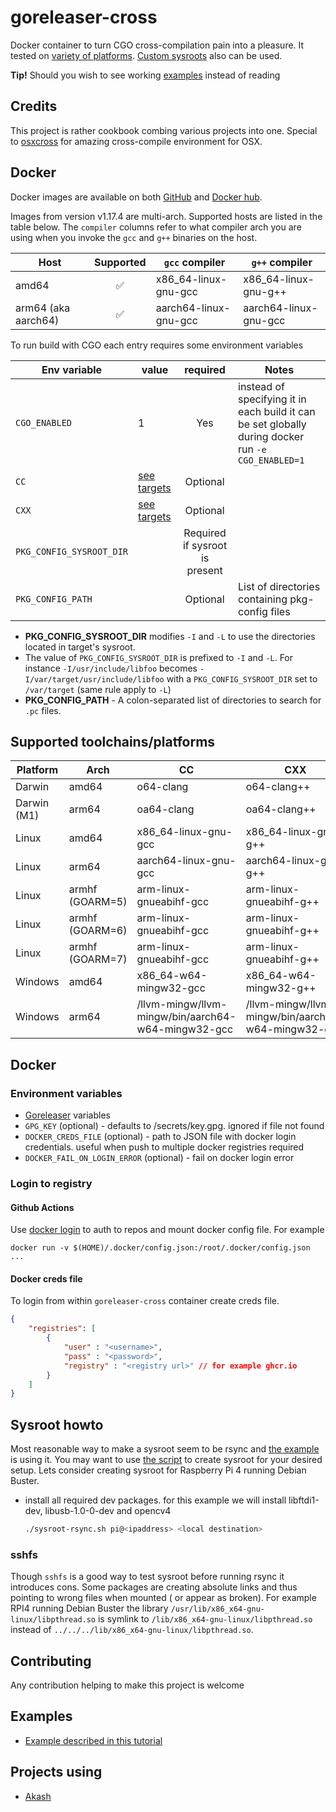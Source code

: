 # goreleaser-cross

Docker container to turn CGO cross-compilation pain into a pleasure. It tested on [variety of platforms](#supported-toolchains/platforms).
[Custom sysroots](#Sysroot) also can be used.

**Tip!**
Should you wish to see working [examples](#examples) instead of reading

## Credits

This project is rather cookbook combing various projects into one. Special to [osxcross](https://github.com/tpoechtrager/osxcross) for amazing cross-compile environment for OSX.

## Docker

Docker images are available on both [GitHub](https://ghcr.io/goreleaser/goreleaser-cross) and [Docker hub](https://hub.docker.com/r/goreleaser/goreleaser-cross).

Images from version v1.17.4 are multi-arch. Supported hosts are listed in the table below. The `compiler` columns refer to what compiler arch you are using when you invoke the `gcc` and `g++` binaries on the host.

| Host                 | Supported | `gcc` compiler         | `g++` compiler        |
|----------------------|:---------:| ---------------------- | ----------------------|
|  amd64               |     ✅    |  x86_64-linux-gnu-gcc  | x86_64-linux-gnu-g++  |
|  arm64 (aka aarch64) |     ✅    |  aarch64-linux-gnu-gcc | aarch64-linux-gnu-gcc |  

To run build with CGO each entry requires some environment variables

| Env variable             | value                                          |            required            | Notes                                                                                              |
|--------------------------|------------------------------------------------|:------------------------------:|----------------------------------------------------------------------------------------------------|
| `CGO_ENABLED`            | 1                                              |              Yes               | instead of specifying it in each build it can be set globally during docker run `-e CGO_ENABLED=1` |
| `CC`                     | [see targets](#supported-toolchains/platforms) |            Optional            |
| `CXX`                    | [see targets](#supported-toolchains/platforms) |            Optional            |
| `PKG_CONFIG_SYSROOT_DIR` |                                                | Required if sysroot is present |
| `PKG_CONFIG_PATH`        |                                                |            Optional            | List of directories containing pkg-config files                                                    |

- **PKG_CONFIG_SYSROOT_DIR** modifies `-I`  and `-L` to use the directories located in target's sysroot.
- The value of `PKG_CONFIG_SYSROOT_DIR` is prefixed to `-I` and `-L`. For instance `-I/usr/include/libfoo` becomes `-I/var/target/usr/include/libfoo`
with a `PKG_CONFIG_SYSROOT_DIR` set to `/var/target` (same rule apply to `-L`)
- **PKG_CONFIG_PATH** - A colon-separated list of directories to search for `.pc` files.

## Supported toolchains/platforms

| Platform    | Arch            | CC                                                 | CXX                                                |       Verified        |
|-------------|-----------------|----------------------------------------------------|----------------------------------------------------|:---------------------:|
| Darwin      | amd64           | o64-clang                                          | o64-clang++                                        |           ✅           |
| Darwin (M1) | arm64           | oa64-clang                                         | oa64-clang++                                       |           ✅           |
| Linux       | amd64           | x86_64-linux-gnu-gcc                               | x86_64-linux-gnu-g++                               |           ✅           |
| Linux       | arm64           | aarch64-linux-gnu-gcc                              | aarch64-linux-gnu-g++                              |           ✅           |
| Linux       | armhf (GOARM=5) | arm-linux-gnueabihf-gcc                            | arm-linux-gnueabihf-g++                            | Verification required |
| Linux       | armhf (GOARM=6) | arm-linux-gnueabihf-gcc                            | arm-linux-gnueabihf-g++                            | Verification required |
| Linux       | armhf (GOARM=7) | arm-linux-gnueabihf-gcc                            | arm-linux-gnueabihf-g++                            |           ✅           |
| Windows     | amd64           | x86_64-w64-mingw32-gcc                             | x86_64-w64-mingw32-g++                             |           ✅           |
| Windows     | arm64           | /llvm-mingw/llvm-mingw/bin/aarch64-w64-mingw32-gcc | /llvm-mingw/llvm-mingw/bin/aarch64-w64-mingw32-g++ |           ✅           |

## Docker

### Environment variables
- [Goreleaser](https://github.com/goreleaser/goreleaser) variables
- `GPG_KEY` (optional) - defaults to /secrets/key.gpg. ignored if file not found
- `DOCKER_CREDS_FILE` (optional) - path to JSON file with docker login credentials. useful when push to multiple docker registries required
- `DOCKER_FAIL_ON_LOGIN_ERROR` (optional) - fail on docker login error

### Login to registry
#### Github Actions
Use [docker login](https://github.com/docker/login-action) to auth to repos and mount docker config file. For example
```shell
docker run -v $(HOME)/.docker/config.json:/root/.docker/config.json ...
```

#### Docker creds file
To login from within `goreleaser-cross` container create creds file. 
```json
{
	"registries": [
		{
			"user" : "<username>",
			"pass" : "<password>",
			"registry" : "<registry url>" // for example ghcr.io
		}
	]
}
```

## Sysroot howto

Most reasonable way to make a sysroot seem to be rsync and [the example](https://github.com/goreleaser/goreleaser-cross-example) is using it. You may want to
use [the script](https://github.com/goreleaser/goreleaser-cross/blob/master/scripts/sysroot-rsync.sh) to create sysroot for your desired setup. Lets consider creating sysroot for Raspberry Pi 4
running Debian Buster.

- install all required dev packages. for this example we will install libftdi1-dev, libusb-1.0-0-dev and opencv4
  ```bash
  ./sysroot-rsync.sh pi@<ipaddress> <local destination>
  ``` 

### sshfs
Though `sshfs` is a good way to test sysroot before running rsync it introduces cons. Some packages are creating absolute links and thus pointing to wrong files when mounted (
or appear as broken). For example RPI4 running Debian Buster the library `/usr/lib/x86_x64-gnu-linux/libpthread.so` is symlink to `/lib/x86_x64-gnu-linux/libpthread.so` instead
of `../../../lib/x86_x64-gnu-linux/libpthread.so`.

## Contributing

Any contribution helping to make this project is welcome

## Examples

- [Example described in this tutorial](https://github.com/goreleaser/goreleaser-cross-example)

## Projects using

- [Akash](https://github.com/ovrclk/akash)
